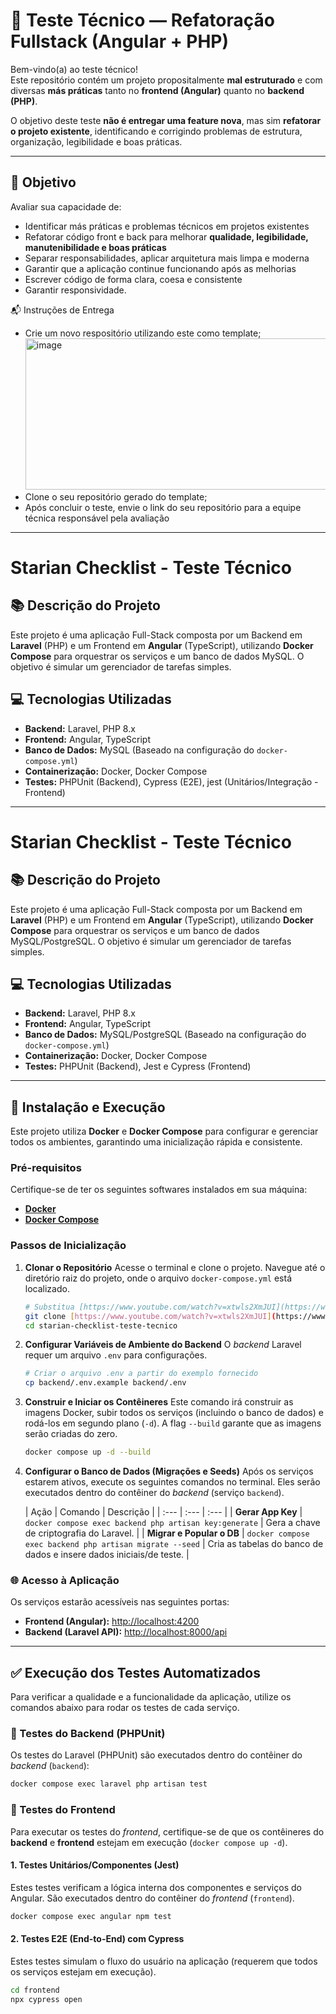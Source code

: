 # 🧪 Teste Técnico — Refatoração Fullstack (Angular + PHP)


Bem-vindo(a) ao teste técnico!  
Este repositório contém um projeto propositalmente **mal estruturado** e com diversas **más práticas** tanto no **frontend (Angular)** quanto no **backend (PHP)**.

O objetivo deste teste **não é entregar uma feature nova**, mas sim **refatorar o projeto existente**, identificando e corrigindo problemas de estrutura, organização, legibilidade e boas práticas.

---

## 🎯 Objetivo

Avaliar sua capacidade de:

- Identificar más práticas e problemas técnicos em projetos existentes
- Refatorar código front e back para melhorar **qualidade, legibilidade, manutenibilidade e boas práticas**
- Separar responsabilidades, aplicar arquitetura mais limpa e moderna
- Garantir que a aplicação continue funcionando após as melhorias
- Escrever código de forma clara, coesa e consistente
- Garantir responsividade.

📬 Instruções de Entrega
- Crie um novo respositório utilizando este como template;
  <img width="1285" height="242" alt="image" src="https://github.com/user-attachments/assets/093203bc-88d3-4806-b688-877369d0bfec" />
- Clone o seu repositório gerado do template;
- Após concluir o teste, envie o link do seu repositório para a equipe técnica responsável pela avaliação


---

# Starian Checklist - Teste Técnico

## 📚 Descrição do Projeto

Este projeto é uma aplicação Full-Stack composta por um Backend em **Laravel** (PHP) e um Frontend em **Angular** (TypeScript), utilizando **Docker Compose** para orquestrar os serviços e um banco de dados MySQL. O objetivo é simular um gerenciador de tarefas simples.

## 💻 Tecnologias Utilizadas

* **Backend:** Laravel, PHP 8.x
* **Frontend:** Angular, TypeScript
* **Banco de Dados:** MySQL (Baseado na configuração do `docker-compose.yml`)
* **Containerização:** Docker, Docker Compose
* **Testes:** PHPUnit (Backend), Cypress (E2E), jest (Unitários/Integração - Frontend)

---

# Starian Checklist - Teste Técnico

## 📚 Descrição do Projeto

Este projeto é uma aplicação Full-Stack composta por um Backend em **Laravel** (PHP) e um Frontend em **Angular** (TypeScript), utilizando **Docker Compose** para orquestrar os serviços e um banco de dados MySQL/PostgreSQL. O objetivo é simular um gerenciador de tarefas simples.

## 💻 Tecnologias Utilizadas

* **Backend:** Laravel, PHP 8.x
* **Frontend:** Angular, TypeScript
* **Banco de Dados:** MySQL/PostgreSQL (Baseado na configuração do `docker-compose.yml`)
* **Containerização:** Docker, Docker Compose
* **Testes:** PHPUnit (Backend), Jest e Cypress (Frontend)

---

## 🚀 Instalação e Execução

Este projeto utiliza **Docker** e **Docker Compose** para configurar e gerenciar todos os ambientes, garantindo uma inicialização rápida e consistente.

### Pré-requisitos
Certifique-se de ter os seguintes softwares instalados em sua máquina:
* [**Docker**](https://docs.docker.com/get-docker/)
* [**Docker Compose**](https://docs.docker.com/compose/install/)

### Passos de Inicialização

1.  **Clonar o Repositório**
    Acesse o terminal e clone o projeto. Navegue até o diretório raiz do projeto, onde o arquivo `docker-compose.yml` está localizado.

    ```bash
    # Substitua [https://www.youtube.com/watch?v=xtwls2XmJUI](https://www.youtube.com/watch?v=xtwls2XmJUI) pela URL correta
    git clone [https://www.youtube.com/watch?v=xtwls2XmJUI](https://www.youtube.com/watch?v=xtwls2XmJUI)
    cd starian-checklist-teste-tecnico
    ```

2.  **Configurar Variáveis de Ambiente do Backend**
    O *backend* Laravel requer um arquivo `.env` para configurações.

    ```bash
    # Criar o arquivo .env a partir do exemplo fornecido
    cp backend/.env.example backend/.env
    ```

3.  **Construir e Iniciar os Contêineres**
    Este comando irá construir as imagens Docker, subir todos os serviços (incluindo o banco de dados) e rodá-los em segundo plano (`-d`). A flag `--build` garante que as imagens serão criadas do zero.

    ```bash
    docker compose up -d --build
    ```

4.  **Configurar o Banco de Dados (Migrações e Seeds)**
    Após os serviços estarem ativos, execute os seguintes comandos no terminal. Eles serão executados dentro do contêiner do *backend* (serviço `backend`).

    | Ação | Comando | Descrição |
        | :--- | :--- | :--- |
    | **Gerar App Key** | `docker compose exec backend php artisan key:generate` | Gera a chave de criptografia do Laravel. |
    | **Migrar e Popular o DB** | `docker compose exec backend php artisan migrate --seed` | Cria as tabelas do banco de dados e insere dados iniciais/de teste. |

### 🌐 Acesso à Aplicação

Os serviços estarão acessíveis nas seguintes portas:

* **Frontend (Angular):** [http://localhost:4200](http://localhost:4200)
* **Backend (Laravel API):** [http://localhost:8000/api](http://localhost:8000/api)

---

## ✅ Execução dos Testes Automatizados

Para verificar a qualidade e a funcionalidade da aplicação, utilize os comandos abaixo para rodar os testes de cada serviço.

### 🧪 Testes do Backend (PHPUnit)

Os testes do Laravel (PHPUnit) são executados dentro do contêiner do *backend* (`backend`):

```bash
docker compose exec laravel php artisan test
```

### 🧪 Testes do Frontend

Para executar os testes do *frontend*, certifique-se de que os contêineres do **backend** e **frontend** estejam em execução (`docker compose up -d`).

#### 1. Testes Unitários/Componentes (Jest)

Estes testes verificam a lógica interna dos componentes e serviços do Angular. São executados dentro do contêiner do *frontend* (`frontend`).

```bash
docker compose exec angular npm test
```

#### 2. Testes E2E (End-to-End) com Cypress

Estes testes simulam o fluxo do usuário na aplicação (requerem que todos os serviços estejam em execução).
```bash
cd frontend
npx cypress open
```